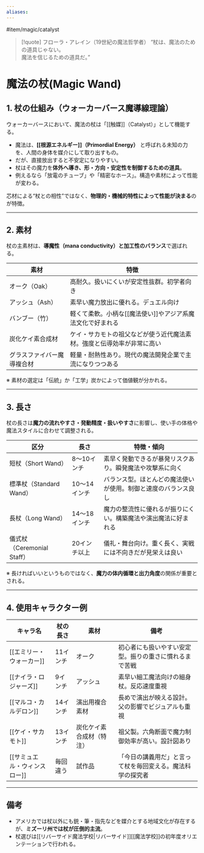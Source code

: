 ```yaml
---
aliases:
---
```

#item/magic/catalyst  
>[!quote] フローラ・アレイン（19世紀の魔法哲学者）
“杖は、魔法のための道具じゃない。  
>魔法を信じるための道具だ。”  

# 魔法の杖(Magic Wand)

## 1. 杖の仕組み（ウォーカーバース魔導線理論）

ウォーカーバースにおいて、魔法の杖は「[[触媒]]（Catalyst）」として機能する。

- 魔法は、**[[根源エネルギー]]（Primordial Energy）** と呼ばれる未知の力を、人間の身体を媒介にして取り出すもの。
- だが、直接放出すると不安定になりやすい。
- 杖はその魔力を**体外へ導き、形・方向・安定性を制御するための道具**。
- 例えるなら「放電のチューブ」や「精密なホース」。構造や素材によって性能が変わる。

芯材による“杖との相性”ではなく、**物理的・機械的特性によって性能が決まる**のが特徴。

---

## 2. 素材

杖の主素材は、**導魔性（mana conductivity）と加工性のバランス**で選ばれる。

| 素材            | 特徴                                  |
| ------------- | ----------------------------------- |
| オーク（Oak）      | 高耐久。扱いにくいが安定性抜群。初学者向き               |
| アッシュ（Ash）     | 素早い魔力放出に優れる。デュエル向け                  |
| バンブー（竹）       | 軽くて柔軟。小柄な[[魔法使い]]やアジア系魔法文化で好まれる     |
| 炭化ケイ素合成材      | ケイ・サカモトの祖父などが使う近代魔法素材。強度と伝導効率が非常に高い |
| グラスファイバー魔導複合材 | 軽量・耐熱性あり。現代の魔法開発企業で主流になりつつある        |

※ 素材の選定は「伝統」か「工学」炭かによって価値観が分かれる。

---

## 3. 長さ

杖の長さは**魔力の流れやすさ・発動精度・扱いやすさ**に影響し、使い手の体格や魔法スタイルに合わせて調整される。

| 区分 | 長さ | 特徴・傾向 |
|------|------|------------|
| 短杖（Short Wand） | 8〜10インチ | 素早く発動できるが暴発リスクあり。瞬発魔法や攻撃系に向く |
| 標準杖（Standard Wand） | 10〜14インチ | バランス型。ほとんどの魔法使いが使用。制御と速度のバランス良し |
| 長杖（Long Wand） | 14〜18インチ | 魔力の整流性に優れるが振りにくい。構築魔法や演出魔法に好まれる |
| 儀式杖（Ceremonial Staff） | 20インチ以上 | 儀礼・舞台向け。重く長く、実戦には不向きだが見栄えは良い |

※ 長ければいいというものではなく、**魔力の体内循環と出力角度**の関係が重要とされる。

---

## 4. 使用キャラクター例

| キャラ名 | 杖の長さ | 素材 | 備考 |
|----------|-----------|------|------|
| [[エミリー・ウォーカー]] | 11インチ | オーク | 初心者にも扱いやすい安定型。振りの重さに慣れるまで苦戦 |
| [[ナイラ・ロジャーズ]] | 9インチ | アッシュ | 素早い細工魔法向けの細身杖。反応速度重視 |
| [[マルコ・カルデロン]] | 14インチ | 演出用複合素材 | 長めで演出が映える設計。父の影響でビジュアルも重視 |
| [[ケイ・サカモト]] | 13インチ | 炭化ケイ素合成材（特注） | 祖父製。六角断面で魔力制御効率が高い。設計図あり |
| [[サミュエル・ウィンスロー]] | 毎回違う | 試作品 | 「今日の講義用だ」と言って杖を毎回変える。魔法科学の探究者 |

---

## 備考

- アメリカでは杖以外にも銃・筆・指先などを媒介とする地域文化が存在するが、**ミズーリ州では杖が圧倒的主流**。
- 杖選びは[[リバーサイド魔法学校|リバーサイド]][[魔法学校]]の初年度オリエンテーションで行われる。

